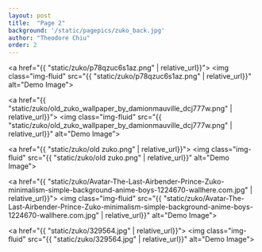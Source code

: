 ```yaml
---
layout: post
title:  "Page 2"
background: '/static/pagepics/zuko_back.jpg'
author: "Theodore Chiu"
order: 2
---
```


<a href="{{ "static/zuko/p78qzuc6s1az.png" | relative_url}}">
	<img class="img-fluid" src="{{ "static/zuko/p78qzuc6s1az.png" | relative_url}}" alt="Demo Image">
</a>

<a href="{{ "static/zuko/old_zuko_wallpaper_by_damionmauville_dcj777w.png" | relative_url}}">
	<img class="img-fluid" src="{{ "static/zuko/old_zuko_wallpaper_by_damionmauville_dcj777w.png" | relative_url}}" alt="Demo Image">
</a>

<a href="{{ "static/zuko/old zuko.png" | relative_url}}">
	<img class="img-fluid" src="{{ "static/zuko/old zuko.png" | relative_url}}" alt="Demo Image">
</a>

<a href="{{ "static/zuko/Avatar-The-Last-Airbender-Prince-Zuko-minimalism-simple-background-anime-boys-1224670-wallhere.com.jpg" | relative_url}}">
	<img class="img-fluid" src="{{ "static/zuko/Avatar-The-Last-Airbender-Prince-Zuko-minimalism-simple-background-anime-boys-1224670-wallhere.com.jpg" | relative_url}}" alt="Demo Image">
</a>

<a href="{{ "static/zuko/329564.jpg" | relative_url}}">
	<img class="img-fluid" src="{{ "static/zuko/329564.jpg" | relative_url}}" alt="Demo Image">
</a>

